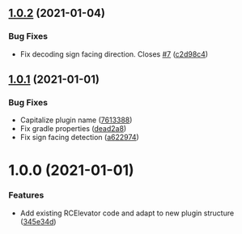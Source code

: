 ## [1.0.2](https://github.com/raidcraft/rcelevator/compare/v1.0.1...v1.0.2) (2021-01-04)


### Bug Fixes

* Fix decoding sign facing direction. Closes [#7](https://github.com/raidcraft/rcelevator/issues/7) ([c2d98c4](https://github.com/raidcraft/rcelevator/commit/c2d98c491df729bedfe605f617607143b4d9bfe4))

## [1.0.1](https://github.com/raidcraft/rcelevator/compare/v1.0.0...v1.0.1) (2021-01-01)


### Bug Fixes

* Capitalize plugin name ([7613388](https://github.com/raidcraft/rcelevator/commit/76133888c780a0d0b31ae7c104c3e5c869cc081a))
* Fix gradle properties ([dead2a8](https://github.com/raidcraft/rcelevator/commit/dead2a8ac496e5ebc8ea945e45cf92d7b30c0be0))
* Fix sign facing detection ([a622974](https://github.com/raidcraft/rcelevator/commit/a6229745dfabccfab0596177bf9a825e209b515f))

# 1.0.0 (2021-01-01)


### Features

* Add existing RCElevator code and adapt to new plugin structure ([345e34d](https://github.com/raidcraft/rcelevator/commit/345e34dcbbb0e222c2ec3d5f82278917ee324d4d))
